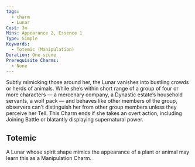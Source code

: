 ```yaml
---
tags:
  - charm
  - Lunar
Cost: 3m
Mins: Appearance 2, Essence 1
Type: Simple
Keywords:
  - Totemic (Manipulation)
Duration: One scene
Prerequisite Charms:
  - None
---
```

Subtly mimicking those around her, the Lunar vanishes into bustling crowds or herds of animals. While she’s within short range of a group of four or more characters — a mercenary company, a Dynastic estate’s household servants, a wolf pack — and behaves like other members of the group, observers can’t distinguish her from other group members unless they perceive her Tell. This Charm ends if she takes an overt action, including Joining Battle or blatantly displaying supernatural power. 
## Totemic 

A Lunar whose spirit shape mimics the appearance of a plant or animal may learn this as a Manipulation Charm.